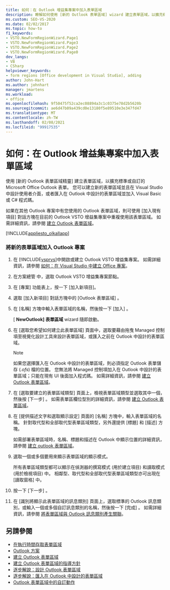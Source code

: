 ```yaml
---
title: 如何：在 Outlook 增益集專案中加入表單區域
description: 瞭解如何使用 [新的 Outlook 表單區域] wizard 建立表單區域，以擴充標準或自訂的 Microsoft Office Outlook 表單。
ms.custom: SEO-VS-2020
ms.date: 02/02/2017
ms.topic: how-to
f1_keywords:
- VSTO.NewFormRegionWizard.Page1
- VSTO.NewFormRegionWizard.Page3
- VSTO.NewFormRegionWizard.Page2
- VSTO.NewFormRegionWizard.Page0
dev_langs:
- VB
- CSharp
helpviewer_keywords:
- form regions [Office development in Visual Studio], adding
author: John-Hart
ms.author: johnhart
manager: jmartens
ms.workload:
- office
ms.openlocfilehash: 9f50475f52ca2ec08894a3c1c0375e78d2b5620b
ms.sourcegitcommit: ae6d47b09a439cd0e13180f5e89510e3e347fd47
ms.translationtype: MT
ms.contentlocale: zh-TW
ms.lasthandoff: 02/08/2021
ms.locfileid: "99917535"
---
```

# <a name="how-to-add-a-form-region-to-an-outlook-add-in-project"></a>如何：在 Outlook 增益集專案中加入表單區域
  使用 [新的 Outlook 表單區域精靈]  建立表單區域，以擴充標準或自訂的 Microsoft Office Outlook 表單。 您可以建立新的表單區域並且在 Visual Studio 中設計使用者介面，或者匯入在 Outlook 中設計的表單區域並加入 Visual Basic 或 C# 程式碼。

 如果在其他 Outlook 專案中有您使用的 Outlook 表單區域，則可使用 [加入現有項目]  對話方塊在目前的 Outlook VSTO 增益集專案中重複使用該表單區域。 如需詳細資訊，請參閱 [建立 Outlook 表單區域](../vsto/creating-outlook-form-regions.md)。

 [!INCLUDE[appliesto_olkallapp](../vsto/includes/appliesto-olkallapp-md.md)]

### <a name="to-add-a-new-form-region-to-an-outlook-project"></a>將新的表單區域加入 Outlook 專案

1. 在 [!INCLUDE[vsprvs](../sharepoint/includes/vsprvs-md.md)]中開啟或建立 Outlook VSTO 增益集專案。 如需詳細資訊，請參閱 [如何：在 Visual Studio 中建立 Office 專案](../vsto/how-to-create-office-projects-in-visual-studio.md)。

2. 在方案總管 中，選取 Outlook VSTO 增益集專案節點。

3. 在 [專案] 功能表上，按一下 [加入新項目]。

4. 選取 [加入新項目]  對話方塊中的 [Outlook 表單區域] 。

5. 在 [名稱]  方塊中輸入表單區域的名稱，然後按一下 [加入] 。

     [ **NewOutlook] 表單區域** wizard 隨即啟動。

6. 在 [選取您希望如何建立此表單區域]  頁面中，選取要藉由拖曳 Managed 控制項至視覺化設計工具來設計表單區域，或匯入之前在 Outlook 中設計的表單區域。

    > [!NOTE]
    > 如果您選擇匯入在 Outlook 中設計的表單區域，則必須指定 Outlook 表單儲存 (*.ofs*) 檔的位置。 您無法將 Managed 控制項加入在 Outlook 中設計的表單區域；只能在現有 UI 後面加入程式碼。 如需詳細資訊，請參閱 [建立 Outlook 表單區域](../vsto/creating-outlook-form-regions.md)。

7. 在 [選取要建立的表單區域類型]  頁面上，檢視表單區域類型並選取其中一個，然後按 [下一步] 。 如需表單區欄位型別的詳細資訊，請參閱 [建立 Outlook 表單區域](../vsto/creating-outlook-form-regions.md)。

8. 在 [提供描述文字和選取顯示設定]  頁面的 [名稱]  方塊中，輸入表單區域的名稱。 針對取代型和全部取代型表單區域類型，另外還提供 [標題]  和 [描述]  方塊。

     如需部署表單區域時，名稱、標題和描述在 Outlook 中顯示位置的詳細資訊，請參閱 [建立 outlook 表單區域](../vsto/creating-outlook-form-regions.md)。

9. 選取一個或多個要用來顯示表單區域的顯示模式。

     所有表單區域類型都可以顯示在偵測器的撰寫模式 (用於建立項目) 和讀取模式 (用於檢視項目) 中。 相鄰型、取代型和全部取代型表單區域類型亦可出現在 [讀取窗格] 中。

10. 按一下 [下一步] 。

11. 在 [識別將顯示此表單區域的訊息類別]  頁面上，選取標準的 Outlook 訊息類別，或輸入一個或多個自訂訊息類別的名稱，然後按一下 [完成] 。 如需詳細資訊，請參閱 [將表單區域與 Outlook 訊息類別產生關聯](../vsto/associating-a-form-region-with-an-outlook-message-class.md)。

## <a name="see-also"></a>另請參閱
- [在執行時間存取表單區域](../vsto/accessing-a-form-region-at-run-time.md)
- [Outlook 方案](../vsto/outlook-solutions.md)
- [建立 Outlook 表單區域](../vsto/creating-outlook-form-regions.md)
- [建立 Outlook 表單區域的指導方針](../vsto/guidelines-for-creating-outlook-form-regions.md)
- [逐步解說：設計 Outlook 表單區域](../vsto/walkthrough-designing-an-outlook-form-region.md)
- [逐步解說：匯入在 Outlook 中設計的表單區域](../vsto/walkthrough-importing-a-form-region-that-is-designed-in-outlook.md)
- [Outlook 表單區域中的自訂動作](../vsto/custom-actions-in-outlook-form-regions.md)
